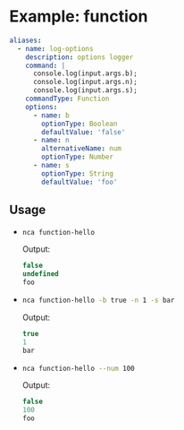 # Example: function

```yml
aliases:
  - name: log-options
    description: options logger
    command: |
      console.log(input.args.b);
      console.log(input.args.n);
      console.log(input.args.s);
    commandType: Function
    options:
      - name: b
        optionType: Boolean
        defaultValue: 'false'
      - name: n
        alternativeName: num
        optionType: Number
      - name: s
        optionType: String
        defaultValue: 'foo'
```

## Usage

- ```bash
  nca function-hello
  ```

  Output:

  ```js
  false
  undefined
  foo
  ```

- ```bash
  nca function-hello -b true -n 1 -s bar
  ```

  Output:

  ```js
  true
  1
  bar
  ```

- ```bash
  nca function-hello --num 100
  ```

  Output:

  ```js
  false
  100
  foo
  ```
